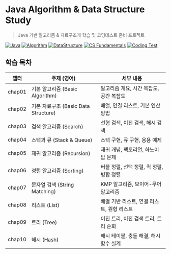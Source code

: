 # Java Algorithm & Data Structure Study
> Java 기반 알고리즘 &amp; 자료구조개 학습 및 코딩테스트 준비 프로젝트

[![Java](https://img.shields.io/badge/Language-Java-blue.svg)](https://www.oracle.com/java/)
[![Algorithm](https://img.shields.io/badge/Study-Algorithm-red)](#)
[![DataStructure](https://img.shields.io/badge/Study-DataStructure-green)](#)
[![CS Fundamentals](https://img.shields.io/badge/CS-Fundamentals-important)](#)
[![Coding Test](https://img.shields.io/badge/Preparation-CodingTest-yellow)](#)


## 학습 목차
| 챕터 | 주제 (영어)                  | 세부 내용                                      |
|------|------------------------------|-----------------------------------------------|
| chap01   | 기본 알고리즘 (Basic Algorithm)         | 알고리즘 개요, 시간 복잡도, 공간 복잡도          |
| chap02   | 기본 자료구조 (Basic Data Structure)    | 배열, 연결 리스트, 기본 연산 방법                |
| chap03   | 검색 알고리즘 (Search)                 | 선형 검색, 이진 검색, 해시 검색                 |
| chap04   | 스택과 큐 (Stack & Queue)             | 스택 구현, 큐 구현, 응용 예제                   |
| chap05   | 재귀 알고리즘 (Recursion)              | 재귀 개념, 팩토리얼, 하노이 탑 문제              |
| chap06   | 정렬 알고리즘 (Sorting)               | 버블 정렬, 선택 정렬, 퀵 정렬, 병합 정렬         |
| chap07   | 문자열 검색 (String Matching)         | KMP 알고리즘, 보이어-무어 알고리즘              |
| chap08   | 리스트 (List)                         | 배열 기반 리스트, 연결 리스트, 원형 리스트       |
| chap09   | 트리 (Tree)                           | 이진 트리, 이진 검색 트리, 트리 순회             |
| chap10   | 해시 (Hash)                           | 해시 테이블, 충돌 해결, 해시 함수 설계           |
